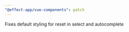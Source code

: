 ```yaml
---
"@effect-app/vue-components": patch
---
```


Fixes default styling for reset in select and autocomplete
